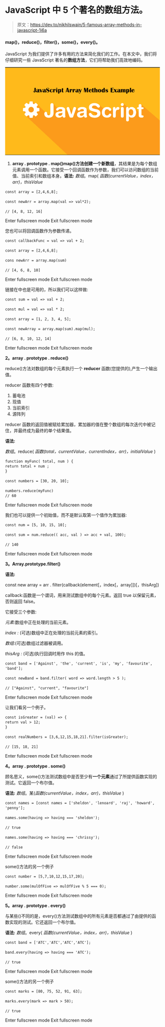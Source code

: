 # JavaScript 中 5 个著名的数组方法。

> 原文：<https://dev.to/nikhilswain/5-famous-array-methods-in-javascript-1i6a>

#### map()，reduce()，filter()，some()，every()。

JavaScript 为我们提供了许多有用的方法来简化我们的工作。在本文中，我们将仔细研究一些 JavaScript 著名的**数组方法**，它们将帮助我们高效地编码。

[![](img/782c372d9a30ed776537649ef52ba62c.png)](https://res.cloudinary.com/practicaldev/image/fetch/s--PVmynwsj--/c_limit%2Cf_auto%2Cfl_progressive%2Cq_auto%2Cw_880/https://cdn-images-1.medium.com/max/627/1%2Ara6r7nqtZD13yTTwhC6VRw.png)

1.  **array . prototype . map()**map()方法创建一个**新数组**，其结果是为每个数组元素调用一个函数。它接受一个回调函数作为参数，我们可以访问数组的当前值、当前索引和数组本身。**语法:** *数组*。map( *函数(currentValue，index，arr)，thisValue*

```
const array = [2,4,6,8];

const newArr = array.map(val => val*2);

// [4, 8, 12, 16] 
```

Enter fullscreen mode Exit fullscreen mode

您也可以将回调函数作为参数传递。

```
const callbackFunc = val => val + 2;

const array = [2,4,6,8];

cons newArr = array.map(sum)

// [4, 6, 8, 10] 
```

Enter fullscreen mode Exit fullscreen mode

链接在中也是可用的，所以我们可以这样做:

```
const sum = val => val + 2;

const mul = val => val * 2;

const array = [1, 2, 3, 4, 5];

const newArray = array.map(sum).map(mul);

// [6, 8, 10, 12, 14] 
```

Enter fullscreen mode Exit fullscreen mode

**2。array . prototype . reduce()**

reduce()方法对数组的每个元素执行一个 **reducer** 函数(您提供的),产生一个输出值。

reducer 函数有四个参数:

1.  蓄电池
2.  现值
3.  当前索引
4.  源阵列

reducer 函数的返回值被赋给累加器，累加器的值在整个数组的每次迭代中被记住，并最终成为最终的单个结果值。

**语法:**

*数组*。reduce( *函数(total，currentValue，currentIndex，arr)，initialValue* )

```
function myFunc( total, num ) {
return total + num ;
}

const numbers = [30, 20, 10];

numbers.reduce(myFunc)
// 60 
```

Enter fullscreen mode Exit fullscreen mode

我们也可以提供一个初始值，而不是默认取第一个值作为累加器:

```
const num = [5, 10, 15, 10];

const sum = num.reduce(( acc, val ) => acc + val, 100);

// 140 
```

Enter fullscreen mode Exit fullscreen mode

**3。Array.prototype.filter()**

**语法:**

const new array = arr . filter(callback(element[，index[，array]])[，thisArg])

callback:函数是一个谓词，用来测试数组中的每个元素。返回 true 以保留元素，否则返回 false。

它接受三个参数:

*元素*:数组中正在处理的当前元素。

*index :* (可选)数组中正在处理的当前元素的索引。

*数组*:(可选)数组过滤器被调用。

*thisArg :* (可选)执行回调时用作 this 的值。

```
const band = ['Against', 'the', 'current', 'is', 'my', 'favourite', 'band'];

const newBand = band.filter( word => word.length > 5 );

// ["Against", "current", "favourite"] 
```

Enter fullscreen mode Exit fullscreen mode

让我们看另一个例子。

```
const isGreater = (val) => {
return val > 12;
}

const realNumbers = [3,6,12,15,18,21].filter(isGreater);

// [15, 18, 21] 
```

Enter fullscreen mode Exit fullscreen mode

**4。array . prototype . some()**

顾名思义，some()方法测试数组中是否至少有**一个元素**通过了所提供函数实现的测试。它返回一个布尔值。

**语法:** *数组*。某(*函数(currentValue，index，arr)，thisValue* )

```
const names = [const names = ['sheldon', 'lenoard', 'raj', 'howard', 'penny'];

names.some(having => having === 'sheldon');

// true

names.some(having => having === 'chrissy');

// false 
```

Enter fullscreen mode Exit fullscreen mode

some()方法的另一个例子

```
const number = [5,7,10,12,15,17,20];

number.some(mulOfFive => mulOfFive % 5 === 0); 
```

Enter fullscreen mode Exit fullscreen mode

**5。array . prototype . every()**

与某些()不同的是，every()方法测试数组中的所有元素是否都通过了由提供的函数实现的测试。它还返回一个布尔值。

**语法:** *数组*。every( *函数(currentValue，index，arr)，thisValue* )

```
const band = ['ATC','ATC','ATC','ATC'];

band.every(having => having === 'ATC');

// true 
```

Enter fullscreen mode Exit fullscreen mode

some()方法的另一个例子

```
const marks = [80, 75, 52, 91, 63];

marks.every(mark => mark > 50);

// true 
```

Enter fullscreen mode Exit fullscreen mode
